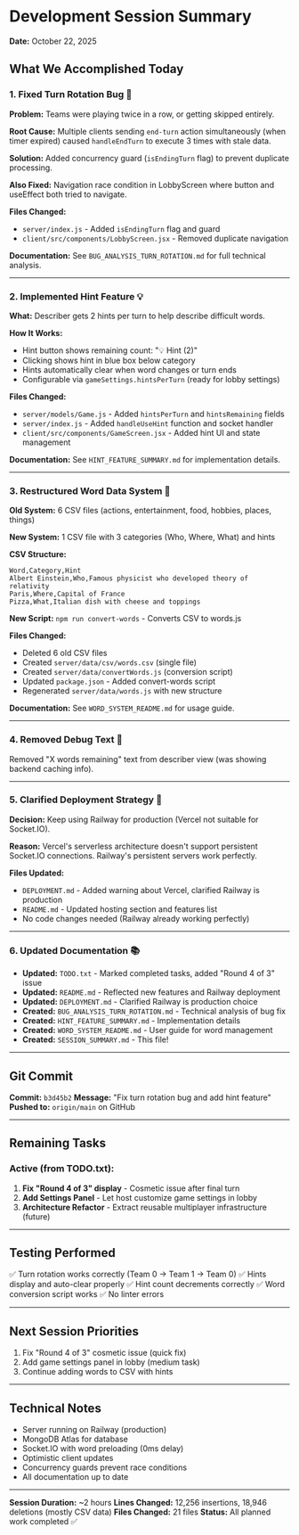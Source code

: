 # Development Session Summary
**Date:** October 22, 2025

## What We Accomplished Today

### 1. Fixed Turn Rotation Bug 🐛
**Problem:** Teams were playing twice in a row, or getting skipped entirely.

**Root Cause:** Multiple clients sending `end-turn` action simultaneously (when timer expired) caused `handleEndTurn` to execute 3 times with stale data.

**Solution:** Added concurrency guard (`isEndingTurn` flag) to prevent duplicate processing.

**Also Fixed:** Navigation race condition in LobbyScreen where button and useEffect both tried to navigate.

**Files Changed:**
- `server/index.js` - Added `isEndingTurn` flag and guard
- `client/src/components/LobbyScreen.jsx` - Removed duplicate navigation

**Documentation:** See `BUG_ANALYSIS_TURN_ROTATION.md` for full technical analysis.

---

### 2. Implemented Hint Feature 💡
**What:** Describer gets 2 hints per turn to help describe difficult words.

**How It Works:**
- Hint button shows remaining count: "💡 Hint (2)"
- Clicking shows hint in blue box below category
- Hints automatically clear when word changes or turn ends
- Configurable via `gameSettings.hintsPerTurn` (ready for lobby settings)

**Files Changed:**
- `server/models/Game.js` - Added `hintsPerTurn` and `hintsRemaining` fields
- `server/index.js` - Added `handleUseHint` function and socket handler
- `client/src/components/GameScreen.jsx` - Added hint UI and state management

**Documentation:** See `HINT_FEATURE_SUMMARY.md` for implementation details.

---

### 3. Restructured Word Data System 📝
**Old System:** 6 CSV files (actions, entertainment, food, hobbies, places, things)

**New System:** 1 CSV file with 3 categories (Who, Where, What) and hints

**CSV Structure:**
```csv
Word,Category,Hint
Albert Einstein,Who,Famous physicist who developed theory of relativity
Paris,Where,Capital of France
Pizza,What,Italian dish with cheese and toppings
```

**New Script:** `npm run convert-words` - Converts CSV to words.js

**Files Changed:**
- Deleted 6 old CSV files
- Created `server/data/csv/words.csv` (single file)
- Created `server/data/convertWords.js` (conversion script)
- Updated `package.json` - Added convert-words script
- Regenerated `server/data/words.js` with new structure

**Documentation:** See `WORD_SYSTEM_README.md` for usage guide.

---

### 4. Removed Debug Text 🧹
Removed "X words remaining" text from describer view (was showing backend caching info).

---

### 5. Clarified Deployment Strategy 🚀
**Decision:** Keep using Railway for production (Vercel not suitable for Socket.IO).

**Reason:** Vercel's serverless architecture doesn't support persistent Socket.IO connections. Railway's persistent servers work perfectly.

**Files Updated:**
- `DEPLOYMENT.md` - Added warning about Vercel, clarified Railway is production
- `README.md` - Updated hosting section and features list
- No code changes needed (Railway already working perfectly)

---

### 6. Updated Documentation 📚
- **Updated:** `TODO.txt` - Marked completed tasks, added "Round 4 of 3" issue
- **Updated:** `README.md` - Reflected new features and Railway deployment
- **Updated:** `DEPLOYMENT.md` - Clarified Railway is production choice
- **Created:** `BUG_ANALYSIS_TURN_ROTATION.md` - Technical analysis of bug fix
- **Created:** `HINT_FEATURE_SUMMARY.md` - Implementation details
- **Created:** `WORD_SYSTEM_README.md` - User guide for word management
- **Created:** `SESSION_SUMMARY.md` - This file!

---

## Git Commit

**Commit:** `b3d45b2`
**Message:** "Fix turn rotation bug and add hint feature"
**Pushed to:** `origin/main` on GitHub

---

## Remaining Tasks

### Active (from TODO.txt):
1. **Fix "Round 4 of 3" display** - Cosmetic issue after final turn
2. **Add Settings Panel** - Let host customize game settings in lobby
3. **Architecture Refactor** - Extract reusable multiplayer infrastructure (future)

---

## Testing Performed
✅ Turn rotation works correctly (Team 0 → Team 1 → Team 0)
✅ Hints display and auto-clear properly
✅ Hint count decrements correctly
✅ Word conversion script works
✅ No linter errors

---

## Next Session Priorities
1. Fix "Round 4 of 3" cosmetic issue (quick fix)
2. Add game settings panel in lobby (medium task)
3. Continue adding words to CSV with hints

---

## Technical Notes
- Server running on Railway (production)
- MongoDB Atlas for database
- Socket.IO with word preloading (0ms delay)
- Optimistic client updates
- Concurrency guards prevent race conditions
- All documentation up to date

---

**Session Duration:** ~2 hours
**Lines Changed:** 12,256 insertions, 18,946 deletions (mostly CSV data)
**Files Changed:** 21 files
**Status:** All planned work completed ✅

